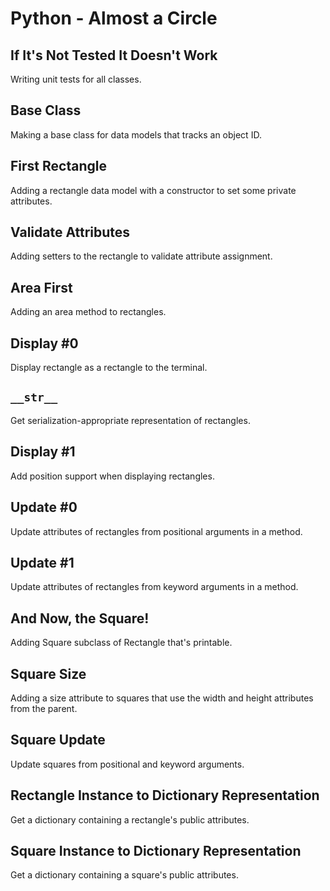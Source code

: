# Python - Almost a Circle

## If It's Not Tested It Doesn't Work
Writing unit tests for all classes.

## Base Class
Making a base class for data models that tracks an object ID.

## First Rectangle
Adding a rectangle data model with a constructor to set some private attributes.

## Validate Attributes
Adding setters to the rectangle to validate attribute assignment.

## Area First
Adding an area method to rectangles.

## Display #0
Display rectangle as a rectangle to the terminal.

## `__str__`
Get serialization-appropriate representation of rectangles.

## Display #1
Add position support when displaying rectangles.

## Update #0
Update attributes of rectangles from positional arguments in a method.

## Update #1
Update attributes of rectangles from keyword arguments in a method.

## And Now, the Square!
Adding Square subclass of Rectangle that's printable.

## Square Size
Adding a size attribute to squares that use the width and height attributes from the parent.

## Square Update
Update squares from positional and keyword arguments.

## Rectangle Instance to Dictionary Representation
Get a dictionary containing a rectangle's public attributes.

## Square Instance to Dictionary Representation
Get a dictionary containing a square's public attributes.
